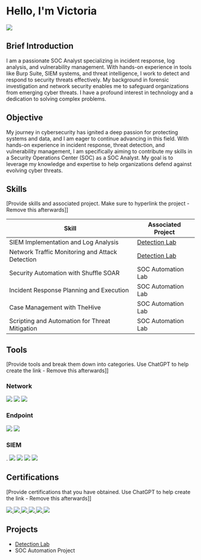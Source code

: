 # Hello, I'm Victoria
<a href="https://www.linkedin.com/in/victoria-nzisa-12576b19a/?utm_source=share&utm_campaign=share_via&utm_content=profile&utm_medium=android_app"><img src="https://img.shields.io/badge/-LinkedIn-0072b1?&style=for-the-badge&logo=linkedin&logoColor=white" /></a>

## Brief Introduction 

I am a passionate SOC Analyst specializing in incident response, log analysis, and vulnerability management. With hands-on experience in tools like Burp Suite, SIEM systems, and threat intelligence, I work to detect and respond to security threats effectively. My background in forensic investigation and network security enables me to safeguard organizations from emerging cyber threats. I have a profound interest in technology and a dedication to solving complex problems.

## Objective

My journey in cybersecurity has ignited a deep passion for protecting systems and data, and I am eager to continue advancing in this field. With hands-on experience in incident response, threat detection, and vulnerability management, I am specifically aiming to contribute my skills in a Security Operations Center (SOC) as a SOC Analyst. My goal is to leverage my knowledge and expertise to help organizations defend against evolving cyber threats.

## Skills
[Provide skills and associated project. Make sure to hyperlink the project - Remove this afterwards]]

| Skill                                         | Associated Project         |
|-----------------------------------------------|----------------------------|
| SIEM Implementation and Log Analysis          | <a href="https://github.com/victoriamusyoka/Detection-lab/tree/main">Detection Lab</a>|
| Network Traffic Monitoring and Attack Detection | <a href="https://google.com">Detection Lab</a>|
| Security Automation with Shuffle SOAR         | SOC Automation Lab|
| Incident Response Planning and Execution      | SOC Automation Lab|
| Case Management with TheHive                  | SOC Automation Lab|
| Scripting and Automation for Threat Mitigation | SOC Automation Lab|

## Tools
[Provide tools and break them down into categories. Use ChatGPT to help create the link - Remove this afterwards]]

### Network
<div>
    <img src="https://img.shields.io/badge/-Wireshark-1679A7?&style=for-the-badge&logo=Wireshark&logoColor=white" />
    <img src="https://img.shields.io/badge/-Suricata-EF3B2D?&style=for-the-badge&logo=Suricata&logoColor=white" />
    <img src="https://img.shields.io/badge/-Zeek-777BB4?&style=for-the-badge&logo=Zeek&logoColor=white" />
</div>

### Endpoint
<div>
    <img src="https://img.shields.io/badge/-Microsoft_Defender_for_Endpoint-00A4EF?&style=for-the-badge&logo=Microsoft&logoColor=white" />
    <img src="https://img.shields.io/badge/-Velociraptor-4B275F?&style=for-the-badge&logo=Velociraptor&logoColor=white" />
</div>

### SIEM
<div>
   . 
    <img src="https://img.shields.io/badge/-Splunk-000000?&style=for-the-badge&logo=Splunk&logoColor=white" />
    <img src="https://img.shields.io/badge/-Elastic-005571?&style=for-the-badge&logo=Elastic&logoColor=white" />
  <img src="https://img.shields.io/badge/-Wazuh-005571?&style=for-the-badge&logo=Wazuh&logoColor=white" />
  <img src="https://img.shields.io/badge/-GCP-4285F4?&style=for-the-badge&logo=Google-Cloud&logoColor=white" />


</div>

## Certifications
[Provide certifications that you have obtained. Use ChatGPT to help create the link - Remove this afterwards]]
<div>
<!-- Red Badges -->
<a href="https://www.infosecinstitute.com/courses/comptia-security-certification-training/">
    <img src="https://img.shields.io/badge/-CompTIA_Security+_SYO--701-FF0000?&style=for-the-badge&logoColor=white" />
</a>
<a href="https://www.infosecinstitute.com/skills/courses/blockchain-security/">
    <img src="https://img.shields.io/badge/-Blockchain_Security-FF0000?&style=for-the-badge&logoColor=white" />
</a>

<!-- Blue Badges -->
<a href="https://www.infosecinstitute.com/skills/courses/windows-registry-forensics/">
    <img src="https://img.shields.io/badge/-Windows_Registry_Forensics-0000FF?&style=for-the-badge&logoColor=white" />
</a>
<a href="https://www.infosecinstitute.com/skills/courses/securing-linux-unix/">
    <img src="https://img.shields.io/badge/-Securing_Linux/Unix-0000FF?&style=for-the-badge&logoColor=white" />
</a>

<!-- Green Badges -->
<a href="https://www.infosecinstitute.com/skills/courses/siem-architecture-process/">
    <img src="https://img.shields.io/badge/-SIEM_Architecture_and_Process-008000?&style=for-the-badge&logoColor=white" />
</a>
<a href="https://www.infosecinstitute.com/courses/comptia-cybersecurity-analyst-cysa-training/">
    <img src="https://img.shields.io/badge/-CompTIA_Cybersecurity_Analyst_CySA+-008000?&style=for-the-badge&logoColor=white" />
</a>


</div>

## Projects
- <a href="https://github.com/victoriamusyoka/Detection-lab/tree/main">Detection Lab</a>
- SOC Automation Project

